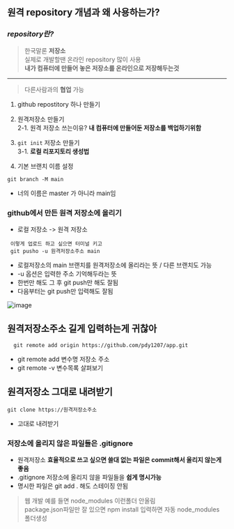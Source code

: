## 원격 repository 개념과 왜 사용하는가?

### ***repository란?***
> 한국말론 **저장소**  <br>
> 실제로 개발할땐 온라인 repository 많이 사용 <br>
**내가 컴퓨터에 만들어 놓은 저장소를 온라인으로 저장해두는것**
---
> 다른사람과의 **협업** 가능


1. github repostitory 하나 만들기
2. 원격저장소 만들기  <br>
    2-1. 원격 저장소 쓰는이유? **내 컴퓨터에 만들어둔 저장소를 백업하기위함** 

3. `git init` 저장소 만들기 <br>
    3-1. **로컬 리포지토리 생성법**

4. 기본 브랜치 이름 설정 

```
git branch -M main
```
- 너의 이름은 master 가 아니라 main임

### github에서 만든 원격 저장소에 올리기

- 로컬 저장소 -> 원격 저장소

 ```
  이렇게 업로드 하고 싶으면 터미널 키고 
  git pusho -u 원격저장소주소 main
```
- 로컬저장소의 main 브랜치를 원격저장소에 올리라는 뜻 / 다른 브랜치도 가능
- -u 옵션은 입력한 주소 기억해두라는 뜻 
- 한번만 해도 그 후 git push만 해도 잘됨
- 다음부터는 git push만 입력해도 잘됨

![image](https://user-images.githubusercontent.com/110442250/215792200-dfa599ea-569c-4ee8-8a3e-4beed1f3f639.png)


## 원격저장소주소 길게 입력하는게 귀찮아

```
  git remote add origin https://github.com/pdy1207/app.git
```
- git remote add 변수명 저장소 주소
- git remote -v 변수목록 살펴보기

## 원격저장소 그대로 내려받기
```
git clone https://원격저장소주소
```
- 고대로 내려받기


### 저장소에 올리지 않은 파일들은 .gitignore

- 원격저장소 **효율적으로 쓰고 싶으면 쓸대 없는 파일은 commit해서 올리지 않는게 좋음**
- .gitignore 저장소에 올리지 않을 파일들을 **쉽게 명시가능**
- 명시한 파일은 git add . 해도 스테이징 안됨

> 웹 개발 예를 들면 node_modules 이런폴더 안올림 <br>
 package.json파일만 잘 있으면 npm install 입력하면 자동 node_modules 폴더생성






